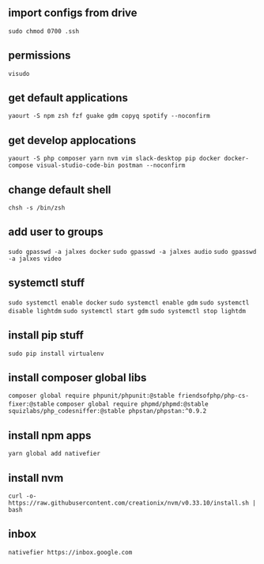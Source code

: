 ## import configs from drive

`sudo chmod 0700 .ssh`

## permissions

`visudo`

## get default applications

`yaourt -S npm zsh fzf guake gdm copyq spotify --noconfirm`

## get develop applocations

`yaourt -S php composer yarn nvm vim slack-desktop pip docker docker-compose visual-studio-code-bin postman --noconfirm`

## change default shell

`chsh -s /bin/zsh`

## add user to groups

`sudo gpasswd -a jalxes docker`
`sudo gpasswd -a jalxes audio`
`sudo gpasswd -a jalxes video`

## systemctl stuff

`sudo systemctl enable docker`
`sudo systemctl enable gdm`
`sudo systemctl disable lightdm`
`sudo systemctl start gdm`
`sudo systemctl stop lightdm`

## install pip stuff

`sudo pip install virtualenv`

## install composer global libs

`composer global require phpunit/phpunit:@stable friendsofphp/php-cs-fixer:@stable`
`composer global require phpmd/phpmd:@stable squizlabs/php_codesniffer:@stable phpstan/phpstan:^0.9.2`

## install npm apps

`yarn global add nativefier`

## install nvm

`curl -o- https://raw.githubusercontent.com/creationix/nvm/v0.33.10/install.sh | bash`

## inbox

`nativefier https://inbox.google.com`
